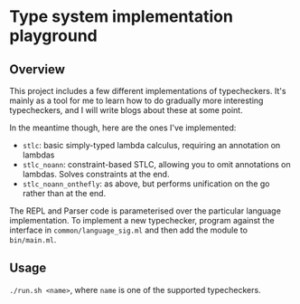 # Type system implementation playground

## Overview

This project includes a few different implementations of typecheckers. It's
mainly as a tool for me to learn how to do gradually more interesting
typecheckers, and I will write blogs about these at some point.

In the meantime though, here are the ones I've implemented:

  * `stlc`: basic simply-typed lambda calculus, requiring an annotation on
      lambdas
  * `stlc_noann`: constraint-based STLC, allowing you to omit annotations on
      lambdas. Solves constraints at the end.
  * `stlc_noann_onthefly`: as above, but performs unification on the go rather
      than at the end.

The REPL and Parser code is parameterised over the particular language
implementation. To implement a new typechecker, program against the interface in
`common/language_sig.ml` and then add the module to `bin/main.ml`.

## Usage
`./run.sh <name>`, where `name` is one of the supported typecheckers.

